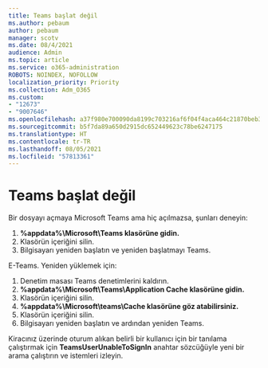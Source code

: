 ```yaml
---
title: Teams başlat değil
ms.author: pebaum
author: pebaum
manager: scotv
ms.date: 08/4/2021
audience: Admin
ms.topic: article
ms.service: o365-administration
ROBOTS: NOINDEX, NOFOLLOW
localization_priority: Priority
ms.collection: Adm_O365
ms.custom:
- "12673"
- "9007646"
ms.openlocfilehash: a37f980e700090da8199c703216af6f04f4aca464c21870beb3e907dd7b2d491
ms.sourcegitcommit: b5f7da89a650d2915dc652449623c78be6247175
ms.translationtype: HT
ms.contentlocale: tr-TR
ms.lasthandoff: 08/05/2021
ms.locfileid: "57813361"
---
```

# <a name="teams-doesnt-launch"></a>Teams başlat değil

Bir dosyayı açmaya Microsoft Teams ama hiç açılmazsa, şunları deneyin:

1. **%appdata%\Microsoft\Teams klasörüne gidin.**
1. Klasörün içeriğini silin.
1. Bilgisayarı yeniden başlatın ve yeniden başlatmayı Teams.

E-Teams. Yeniden yüklemek için:

1. Denetim masası Teams denetimlerini kaldırın.
1. **%appdata%\Microsoft\Teams\Application Cache klasörüne gidin.**
1. Klasörün içeriğini silin.
1. **%appdata%\Microsoft\teams\Cache klasörüne göz atabilirsiniz.**
1. Klasörün içeriğini silin.
1. Bilgisayarı yeniden başlatın ve ardından yeniden Teams.

Kiracınız üzerinde oturum alıkan belirli bir kullanıcı için bir tanılama çalıştırmak için **TeamsUserUnableToSignIn** anahtar sözcüğüyle yeni bir arama çalıştırın ve istemleri izleyin.